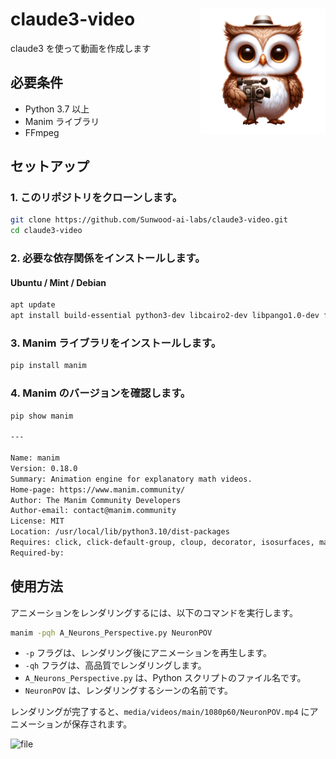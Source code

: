 
<h1>
<img src="https://raw.githubusercontent.com/Sunwood-ai-labs/claude3-video/main/docs/claude3-video_icon.png" height=200px align="right"/>
claude3-video <br>
</h1>

claude3 を使って動画を作成します



## 必要条件

- Python 3.7 以上
- Manim ライブラリ
- FFmpeg

## セットアップ

### 1. このリポジトリをクローンします。

```bash
git clone https://github.com/Sunwood-ai-labs/claude3-video.git
cd claude3-video
```

### 2. 必要な依存関係をインストールします。

#### Ubuntu / Mint / Debian

```bash
apt update
apt install build-essential python3-dev libcairo2-dev libpango1.0-dev ffmpeg
```


### 3. Manim ライブラリをインストールします。

```bash
pip install manim
```

### 4. Manim のバージョンを確認します。

```bash
pip show manim

---

Name: manim
Version: 0.18.0
Summary: Animation engine for explanatory math videos.
Home-page: https://www.manim.community/
Author: The Manim Community Developers
Author-email: contact@manim.community
License: MIT
Location: /usr/local/lib/python3.10/dist-packages
Requires: click, click-default-group, cloup, decorator, isosurfaces, manimpango, mapbox-earcut, moderngl, moderngl-window, networkx, numpy, Pillow, pycairo, pydub, Pygments, requests, rich, scipy, screeninfo, skia-pathops, srt, svgelements, tqdm, typing-extensions, watchdog
Required-by: 
```

## 使用方法

アニメーションをレンダリングするには、以下のコマンドを実行します。

```bash
manim -pqh A_Neurons_Perspective.py NeuronPOV
```

- `-p` フラグは、レンダリング後にアニメーションを再生します。
- `-qh` フラグは、高品質でレンダリングします。
- `A_Neurons_Perspective.py` は、Python スクリプトのファイル名です。
- `NeuronPOV` は、レンダリングするシーンの名前です。

レンダリングが完了すると、`media/videos/main/1080p60/NeuronPOV.mp4` にアニメーションが保存されます。

![file](https://hamaruki.com/wp-content/uploads/2024/03/image-1710071582753.png)

